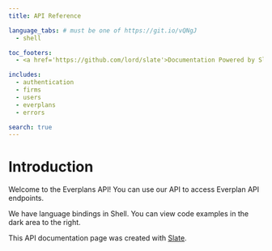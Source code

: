 ```yaml
---
title: API Reference

language_tabs: # must be one of https://git.io/vQNgJ
  - shell

toc_footers:
  - <a href='https://github.com/lord/slate'>Documentation Powered by Slate</a>

includes:
  - authentication
  - firms
  - users
  - everplans
  - errors

search: true
---
```


# Introduction

Welcome to the Everplans API! You can use our API to access Everplan API endpoints.

We have language bindings in Shell. You can view code examples in the dark area to the right.

This API documentation page was created with [Slate](https://github.com/lord/slate).

